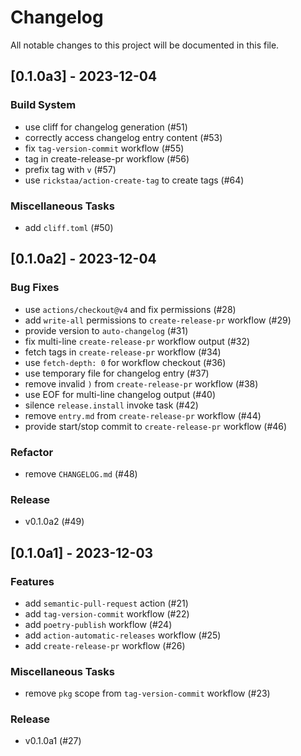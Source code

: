 # Changelog

All notable changes to this project will be documented in this file.

## [0.1.0a3] - 2023-12-04

### Build System

- use cliff for changelog generation (#51)
- correctly access changelog entry content (#53)
- fix `tag-version-commit` workflow (#55)
- tag in create-release-pr workflow (#56)
- prefix tag with `v` (#57)
- use `rickstaa/action-create-tag` to create tags (#64)

### Miscellaneous Tasks

- add `cliff.toml` (#50)

## [0.1.0a2] - 2023-12-04

### Bug Fixes

- use `actions/checkout@v4` and fix permissions (#28)
- add `write-all` permissions to `create-release-pr` workflow (#29)
- provide version to `auto-changelog` (#31)
- fix multi-line `create-release-pr` workflow output (#32)
- fetch tags in `create-release-pr` workflow (#34)
- use `fetch-depth: 0` for workflow checkout (#36)
- use temporary file for changelog entry (#37)
- remove invalid `)` from `create-release-pr` workflow (#38)
- use EOF for multi-line changelog output (#40)
- silence `release.install` invoke task (#42)
- remove `entry.md` from `create-release-pr` workflow (#44)
- provide start/stop commit to `create-release-pr` workflow (#46)

### Refactor

- remove `CHANGELOG.md` (#48)

### Release

- v0.1.0a2 (#49)

## [0.1.0a1] - 2023-12-03

### Features

- add `semantic-pull-request` action (#21)
- add `tag-version-commit` workflow (#22)
- add `poetry-publish` workflow (#24)
- add `action-automatic-releases` workflow (#25)
- add `create-release-pr` workflow (#26)

### Miscellaneous Tasks

- remove `pkg` scope from `tag-version-commit` workflow (#23)

### Release

- v0.1.0a1 (#27)

<!-- generated by git-cliff -->
